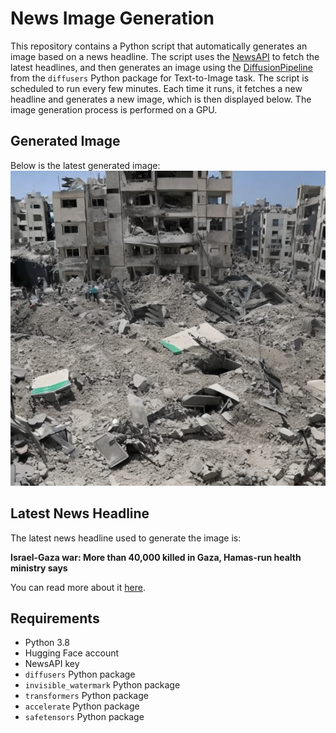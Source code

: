 # News Image Generation
This repository contains a Python script that automatically generates an image based on a news headline. The script uses the [NewsAPI](https://newsapi.org/) to fetch the latest headlines, and then generates an image using the [DiffusionPipeline](https://github.com/huggingface/diffusers) from the `diffusers` Python package for Text-to-Image task.
The script is scheduled to run every few minutes. Each time it runs, it fetches a new headline and generates a new image, which is then displayed below. The image generation process is performed on a GPU.

## Generated Image
Below is the latest generated image:
![Generated Image](image.png)

## Latest News Headline
The latest news headline used to generate the image is:

**Israel-Gaza war: More than 40,000 killed in Gaza, Hamas-run health ministry says**

You can read more about it [here](https://news.google.com/rss/articles/CBMiWkFVX3lxTFAxMDUyc2RFNGNHcng0VzBrSTRyNG5ZVVVrcjlNNjJLU1pSZkNwSkhDQW5YU1A0LXg5TGpRNE9Wb2xCbC1xaTVWOUVQLW5CUG5EODJNS29UcEZXZ9IBX0FVX3lxTFBmOE9ITFZGdUNGU24wUkJNNDNEVThSMHZEQ0cxQzA5Nnp2SnhOU2R5dF9XNXpqRzBUdFdYdkFCZ2Fxai1xaF9hbTBXYVpLUTQ1RXduZnBvcHRyRlJKTlNr?oc=5).

## Requirements
- Python 3.8
- Hugging Face account
- NewsAPI key
- `diffusers` Python package
- `invisible_watermark` Python package
- `transformers` Python package
- `accelerate` Python package
- `safetensors` Python package

